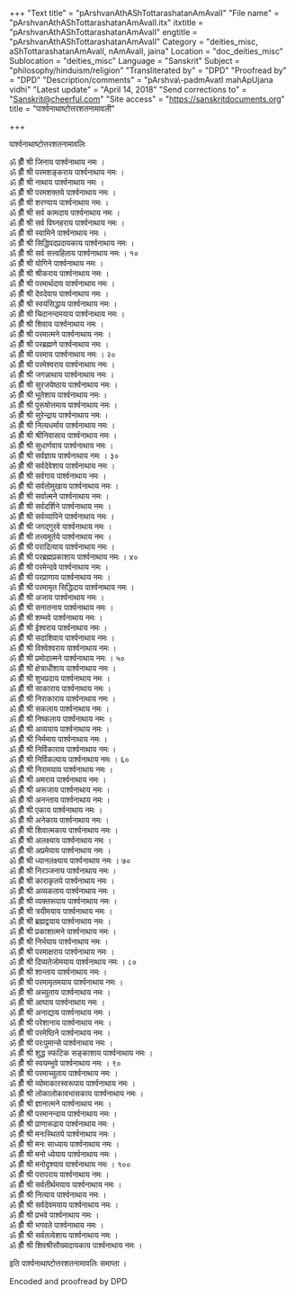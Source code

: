 +++
"Text title" = "pArshvanAthAShTottarashatanAmAvalI"
"File name" = "pArshvanAthAShTottarashatanAmAvalI.itx"
itxtitle = "pArshvanAthAShTottarashatanAmAvalI"
engtitle = "pArshvanAthAShTottarashatanAmAvalI"
Category = "deities_misc, aShTottarashatanAmAvalI, nAmAvalI, jaina"
Location = "doc_deities_misc"
Sublocation = "deities_misc"
Language = "Sanskrit"
Subject = "philosophy/hinduism/religion"
"Transliterated by" = "DPD"
"Proofread by" = "DPD"
"Description/comments" = "pArshva\\-padmAvatI mahApUjana vidhi"
"Latest update" = "April 14, 2018"
"Send corrections to" = "Sanskrit@cheerful.com"
"Site access" = "https://sanskritdocuments.org"
title = "पार्श्वनाथाष्टोत्तरशतनामावली"

+++
  
 पार्श्वनाथाष्टोत्तरशतनामावलिः   
  
ॐ ह्रीँ श्री जिनाय पार्श्वनाथाय नमः ।  
ॐ ह्रीँ श्री परमशङ्कराय पार्श्वनाथाय नमः ।  
ॐ ह्रीँ श्री नाथाय पार्श्वनाथाय नमः ।  
ॐ ह्रीँ श्री परमशक्तये पार्श्वनाथाय नमः ।  
ॐ ह्रीँ श्री शरण्याय पार्श्वनाथाय नमः ।  
ॐ ह्रीँ श्री सर्व कामदाय पार्श्वनाथाय नमः ।  
ॐ ह्रीँ श्री सर्व विघ्नहराय पार्श्वनाथाय नमः ।  
ॐ ह्रीँ श्री स्वामिने पार्श्वनाथाय नमः ।  
ॐ ह्रीँ श्री सिद्धिपदप्रदायकाय पार्श्वनाथाय नमः ।  
ॐ ह्रीँ श्री सर्व सत्त्वहिताय पार्श्वनाथाय नमः । १०  
ॐ ह्रीँ श्री योगिने पार्श्वनाथाय नमः ।  
ॐ ह्रीँ श्री श्रीकराय पार्श्वनाथाय नमः ।  
ॐ ह्रीँ श्री परमार्थदाय पार्श्वनाथाय नमः ।  
ॐ ह्रीँ श्री देवदेवाय पार्श्वनाथाय नमः ।  
ॐ ह्रीँ श्री स्वयंसिद्धाय पार्श्वनाथाय नमः ।  
ॐ ह्रीँ श्री चिदानन्दमयाय पार्श्वनाथाय नमः ।  
ॐ ह्रीँ श्री शिवाय पार्श्वनाथाय नमः ।  
ॐ ह्रीँ श्री परमात्मने पार्श्वनाथाय नमः ।  
ॐ ह्रीँ श्री परब्रह्मणे पार्श्वनाथाय नमः ।  
ॐ ह्रीँ श्री परमाय पार्श्वनाथाय नमः । २०  
ॐ ह्रीँ श्री परमेश्वराय पार्श्वनाथाय नमः ।  
ॐ ह्रीँ श्री जगन्नाथाय पार्श्वनाथाय नमः ।  
ॐ ह्रीँ श्री सुरजयेष्ठाय पार्श्वनाथाय नमः ।  
ॐ ह्रीँ श्री भूतेशाय पार्श्वनाथाय नमः ।  
ॐ ह्रीँ श्री पुरूषोत्तमाय पार्श्वनाथाय नमः ।  
ॐ ह्रीँ श्री सुरेन्द्राय पार्श्वनाथाय नमः ।  
ॐ ह्रीँ श्री नित्यधर्माय पार्श्वनाथाय नमः ।  
ॐ ह्रीँ श्री श्रीनिवासाय पार्श्वनाथाय नमः ।  
ॐ ह्रीँ श्री सुधार्णवाय पार्श्वनाथाय नमः ।  
ॐ ह्रीँ श्री सर्वज्ञाय पार्श्वनाथाय नमः । ३०  
ॐ ह्रीँ श्री सर्वदेवेशाय पार्श्वनाथाय नमः ।  
ॐ ह्रीँ श्री सर्वगाय पार्श्वनाथाय नमः ।  
ॐ ह्रीँ श्री सर्वतोमुखाय पार्श्वनाथाय नमः ।  
ॐ ह्रीँ श्री सर्वात्मने पार्श्वनाथाय नमः ।  
ॐ ह्रीँ श्री सर्वदर्शिने पार्श्वनाथाय नमः ।  
ॐ ह्रीँ श्री सर्वव्यापिने पार्श्वनाथाय नमः ।  
ॐ ह्रीँ श्री जगद्गुरवे पार्श्वनाथाय नमः ।  
ॐ ह्रीँ श्री तत्त्वमूर्तये पार्श्वनाथाय नमः ।  
ॐ ह्रीँ श्री परादित्याय पार्श्वनाथाय नमः ।  
ॐ ह्रीँ श्री परब्रह्मप्रकाशाय पार्श्वनाथाय नमः । ४०  
ॐ ह्रीँ श्री परमेन्दवे पार्श्वनाथाय नमः ।  
ॐ ह्रीँ श्री परप्राणाय पार्श्वनाथाय नमः ।  
ॐ ह्रीँ श्री परमामृत सिद्धिदाय पार्श्वनाथाय नमः ।  
ॐ ह्रीँ श्री अजाय पार्श्वनाथाय नमः ।  
ॐ ह्रीँ श्री सनातनाय पार्श्वनाथाय नमः ।  
ॐ ह्रीँ श्री शम्भवे पार्श्वनाथाय नमः ।  
ॐ ह्रीँ श्री ईश्वराय पार्श्वनाथाय नमः ।  
ॐ ह्रीँ श्री सदाशिवाय पार्श्वनाथाय नमः ।  
ॐ ह्रीँ श्री विश्वेश्वराय पार्श्वनाथाय नमः ।  
ॐ ह्रीँ श्री प्रमोदात्मने पार्श्वनाथाय नमः । ५०  
ॐ ह्रीँ श्री क्षेत्राधीशाय पार्श्वनाथाय नमः ।  
ॐ ह्रीँ श्री शुभप्रदाय पार्श्वनाथाय नमः ।  
ॐ ह्रीँ श्री साकाराय पार्श्वनाथाय नमः ।  
ॐ ह्रीँ श्री निराकाराय पार्श्वनाथाय नमः ।  
ॐ ह्रीँ श्री सकलाय पार्श्वनाथाय नमः ।  
ॐ ह्रीँ श्री निष्कलाय पार्श्वनाथाय नमः ।  
ॐ ह्रीँ श्री अव्ययाय पार्श्वनाथाय नमः ।  
ॐ ह्रीँ श्री निर्ममाय पार्श्वनाथाय नमः ।  
ॐ ह्रीँ श्री निर्विकाराय पार्श्वनाथाय नमः ।  
ॐ ह्रीँ श्री निर्विकल्पाय पार्श्वनाथाय नमः । ६०  
ॐ ह्रीँ श्री निरामयाय पार्श्वनाथाय नमः ।  
ॐ ह्रीँ श्री अमराय पार्श्वनाथाय नमः ।  
ॐ ह्रीँ श्री अरूजाय पार्श्वनाथाय नमः ।  
ॐ ह्रीँ श्री अनन्ताय पार्श्वनाथाय नमः ।  
ॐ ह्रीँ श्री एकाय पार्श्वनाथाय नमः ।  
ॐ ह्रीँ श्री अनेकाय पार्श्वनाथाय नमः ।  
ॐ ह्रीँ श्री शिवात्मकाय पार्श्वनाथाय नमः ।  
ॐ ह्रीँ श्री अलक्ष्याय पार्श्वनाथाय नमः ।  
ॐ ह्रीँ श्री अप्रमेयाय पार्श्वनाथाय नमः ।  
ॐ ह्रीँ श्री ध्यानलक्ष्याय पार्श्वनाथाय नमः । ७०  
ॐ ह्रीँ श्री निरञ्जनाय पार्श्वनाथाय नमः ।  
ॐ ह्रीँ श्री काराकृतये पार्श्वनाथाय नमः ।  
ॐ ह्रीँ श्री अव्यकताय पार्श्वनाथाय नमः ।  
ॐ ह्रीँ श्री व्यक्तरूपाय पार्श्वनाथाय नमः ।  
ॐ ह्रीँ श्री त्रयीमयाय पार्श्वनाथाय नमः ।  
ॐ ह्रीँ श्री ब्रह्मद्वयाय पार्श्वनाथाय नमः ।  
ॐ ह्रीँ श्री प्रकाशात्मने पार्श्वनाथाय नमः ।  
ॐ ह्रीँ श्री निर्भयाय पार्श्वनाथाय नमः ।  
ॐ ह्रीँ श्री परमाक्षराय पार्श्वनाथाय नमः ।  
ॐ ह्रीँ श्री दिव्यतेजोमयाय पार्श्वनाथाय नमः । ८०  
ॐ ह्रीँ श्री शान्ताय पार्श्वनाथाय नमः ।  
ॐ ह्रीँ श्री परमामृतमयाय पार्श्वनाथाय नमः ।  
ॐ ह्रीँ श्री अच्युताय पार्श्वनाथाय नमः ।  
ॐ ह्रीँ श्री आघाय पार्श्वनाथाय नमः ।  
ॐ ह्रीँ श्री अनाद्याय पार्श्वनाथाय नमः ।  
ॐ ह्रीँ श्री परेशानाय पार्श्वनाथाय नमः ।  
ॐ ह्रीँ श्री परमेष्ठिने पार्श्वनाथाय नमः ।  
ॐ ह्रीँ श्री परःपुमान्से पार्श्वनाथाय नमः ।  
ॐ ह्रीँ श्री शुद्ध स्फटिक सङ्काशाय पार्श्वनाथाय नमः ।  
ॐ ह्रीँ श्री स्वयम्भुवे पार्श्वनाथाय नमः । ९०  
ॐ ह्रीँ श्री परमाच्युताय पार्श्वनाथाय नमः ।  
ॐ ह्रीँ श्री व्योमाकारस्वरूपाय पार्श्वनाथाय नमः ।  
ॐ ह्रीँ श्री लोकालोकावभासकाय पार्श्वनाथाय नमः ।  
ॐ ह्रीँ श्री ज्ञानात्मने पार्श्वनाथाय नमः ।  
ॐ ह्रीँ श्री परमानन्दाय पार्श्वनाथाय नमः ।  
ॐ ह्रीँ श्री प्राणारूढाय पार्श्वनाथाय नमः ।  
ॐ ह्रीँ श्री मनःस्थितये पार्श्वनाथाय नमः ।  
ॐ ह्रीँ श्री मनः साध्याय पार्श्वनाथाय नमः ।  
ॐ ह्रीँ श्री मनो ध्येयाय पार्श्वनाथाय नमः ।  
ॐ ह्रीँ श्री मनोदृश्याय पार्श्वनाथाय नमः । १००  
ॐ ह्रीँ श्री परापराय पार्श्वनाथाय नमः ।  
ॐ ह्रीँ श्री सर्वतीर्थमयाय पार्श्वनाथाय नमः ।  
ॐ ह्रीँ श्री नित्याय पार्श्वनाथाय नमः ।  
ॐ ह्रीँ श्री सर्वदेवमयाय पार्श्वनाथाय नमः ।  
ॐ ह्रीँ श्री प्रभवे पार्श्वनाथाय नमः ।  
ॐ ह्रीँ श्री भगवते पार्श्वनाथाय नमः ।  
ॐ ह्रीँ श्री सर्वतत्वेशाय पार्श्वनाथाय नमः ।  
ॐ ह्रीँ श्री शिवश्रीसौख्यदायकाय पार्श्वनाथाय नमः ।  
  
इति पार्श्वनाथाष्टोत्तरशतनामावलिः समाप्ता ।  
  
  
Encoded and proofread by DPD  
  
